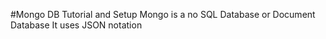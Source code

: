 #Mongo DB Tutorial and Setup
Mongo is a no SQL Database or Document Database
It uses JSON notation



